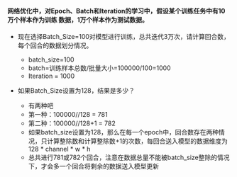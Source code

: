 #### 网络优化中，对Epoch、Batch和Iteration的学习中，假设某个训练任务中有10万个样本作为训练 数据，1万个样本作为测试数据。 

* 现在选择Batch_Size=100对模型进行训练，总共迭代3万次，请计算回合数，每个回合的数据划分情况。
  * batch_size=100 
  * batch=训练样本总数/批量大小=100000/100=1000
  * Iteration = 1000

* 如果Batch_Size设置为128，结果是多少？
  * 有两种吧
  * 第一种：100000//128 = 781
  * 第二种：100000//128+1 = 782
  * 如果batch_size设置为128，那么在每一个epoch中，回合数存在两种情况，只计算整除数和计算整除数+1的次数，每回合送入模型的数据维度为128 * channel * w * h
  * 总共进行781或782个回合，注意在数据总量不能被batch_size整除的情况下，才会多一个回合将剩余的数据送入模型更新

